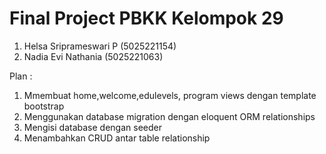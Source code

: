 # Final Project PBKK Kelompok 29

1. Helsa Sriprameswari P (5025221154)
2. Nadia Evi Nathania (5025221063)

Plan :
1. Mmembuat home,welcome,edulevels, program views dengan template bootstrap
2. Menggunakan database migration dengan eloquent ORM relationships
3. Mengisi database dengan seeder
4. Menambahkan CRUD antar table relationship
